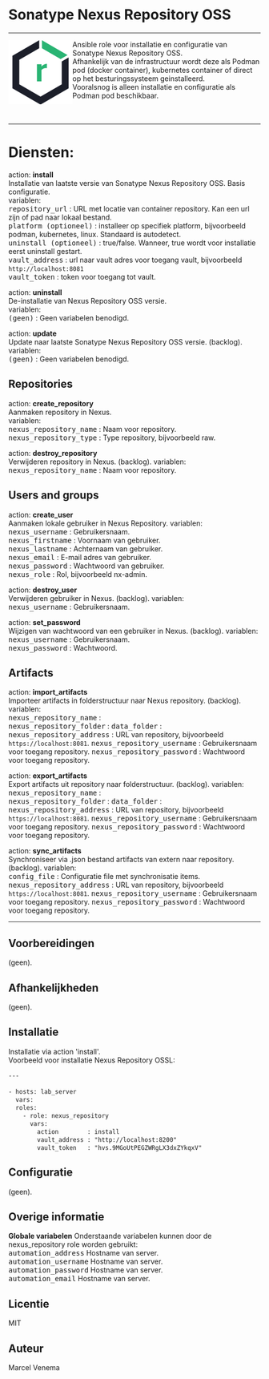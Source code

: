 # Sonatype Nexus Repository OSS

***

<img src="media/icon_nexus.png" align="left" height="128" width="128" />
Ansible role voor installatie en configuratie van Sonatype Nexus Repository OSS.<br/>
Afhankelijk van de infrastructuur wordt deze als Podman pod (docker container), kubernetes container of direct op het besturingssysteem geinstalleerd.<br/>
Vooralsnog is alleen installatie en configuratie als Podman pod beschikbaar.<br/>
<br/>
<br/>


***

# Diensten:

action: **install**<br/>
Installatie van laatste versie van Sonatype Nexus Repository OSS. Basis configuratie.<br/>
variablen:<br/>
<kbd>repository_url</kbd>        : URL met locatie van container repository. Kan een url zijn of pad naar lokaal bestand.<br/>
<kbd>platform (optioneel)</kbd>  : installeer op specifiek platform, bijvoorbeeld podman, kubernetes, linux. Standaard is autodetect.<br/>
<kbd>uninstall (optioneel)</kbd> : true/false. Wanneer, true wordt voor installatie eerst uninstall gestart.<br/>
<kbd>vault_address</kbd>         : url naar vault adres voor toegang vault, bijvoorbeeld `http://localhost:8081`<br/>
<kbd>vault_token</kbd>           : token voor toegang tot vault.<br/>


action: **uninstall**<br/>
De-installatie van Nexus Repository OSS versie.<br/>
variablen:<br/>
<kbd>(geen)</kbd> : Geen variabelen benodigd.<br/>


action: **update**<br/>
Update naar laatste Sonatype Nexus Repository OSS versie. (backlog).
variablen:<br/>
<kbd>(geen)</kbd> : Geen variabelen benodigd.<br/>


## Repositories


action: **create_repository**<br/>
Aanmaken repository in Nexus.<br/>
variablen:<br/>
<kbd>nexus_repository_name</kbd> : Naam voor repository.<br/>
<kbd>nexus_repository_type</kbd> : Type repository, bijvoorbeeld raw.


action: **destroy_repository**<br/>
Verwijderen repository in Nexus. (backlog).
variablen:<br/>
<kbd>nexus_repository_name</kbd> :  Naam voor repository.<br/>


## Users and groups


action: **create_user**<br/>
Aanmaken lokale gebruiker in Nexus Repository.
variablen:<br/>
<kbd>nexus_username</kbd>  : Gebruikersnaam.<br/>
<kbd>nexus_firstname</kbd> : Voornaam van gebruiker.<br/>
<kbd>nexus_lastname</kbd>  : Achternaam van gebruiker.<br/>
<kbd>nexus_email</kbd>     : E-mail adres van gebruiker.<br/>
<kbd>nexus_password</kbd>  : Wachtwoord van gebruiker.<br/>
<kbd>nexus_role</kbd>      : Rol, bijvoorbeeld nx-admin.<br/>


action: **destroy_user**<br/>
Verwijderen gebruiker in Nexus. (backlog).
variablen:<br/>
<kbd>nexus_username</kbd> :  Gebruikersnaam.<br/>


action: **set_password**<br/>
Wijzigen van wachtwoord van een gebruiker in Nexus. (backlog).
variablen:<br/>
<kbd>nexus_username</kbd> :  Gebruikersnaam.<br/>
<kbd>nexus_password</kbd> :  Wachtwoord.<br/>


## Artifacts


action: **import_artifacts**<br/>
Importeer artifacts in folderstructuur naar Nexus repository. (backlog).
variablen:<br/>
<kbd>nexus_repository_name</kbd>     :  
<kbd>nexus_repository_folder</kbd>   : 
<kbd>data_folder</kbd>               : 
<kbd>nexus_repository_address</kbd>  : URL van repository, bijvoorbeeld `https://localhost:8081`.
<kbd>nexus_repository_username</kbd> : Gebruikersnaam voor toegang repository.
<kbd>nexus_repository_password</kbd> : Wachtwoord voor toegang repository.


action: **export_artifacts**<br/>
Export artifacts uit repository naar folderstructuur. (backlog).
variablen:<br/>
<kbd>nexus_repository_name</kbd>     :  
<kbd>nexus_repository_folder</kbd>   : 
<kbd>data_folder</kbd>               : 
<kbd>nexus_repository_address</kbd>  : URL van repository, bijvoorbeeld `https://localhost:8081`.
<kbd>nexus_repository_username</kbd> : Gebruikersnaam voor toegang repository. 
<kbd>nexus_repository_password</kbd> : Wachtwoord voor toegang repository.


action: **sync_artifacts**<br/>
Synchroniseer via .json bestand artifacts van extern naar repository. (backlog).
variablen:<br/>
<kbd>config_file</kbd>               : Configuratie file met synchronisatie items. 
<kbd>nexus_repository_address</kbd>  : URL van repository, bijvoorbeeld `https://localhost:8081`.
<kbd>nexus_repository_username</kbd> : Gebruikersnaam voor toegang repository.
<kbd>nexus_repository_password</kbd> : Wachtwoord voor toegang repository.


***

## Voorbereidingen
(geen).<br/>


## Afhankelijkheden
(geen).<br/>


## Installatie
Installatie via action 'install'.<br/>
Voorbeeld voor installatie Nexus Repository OSSL:

```
---

- hosts: lab_server
  vars:
  roles:
    - role: nexus_repository
      vars:
        action        : install
        vault_address : "http://localhost:8200"
        vault_token   : "hvs.9MGoUtPEGZWRgLX3dxZYkqxV"

```


## Configuratie
(geen).<br/>


## Overige informatie

**Globale variabelen**
Onderstaande variabelen kunnen door de nexus_repository role worden gebruikt:<br/>
<kbd>automation_address</kbd> Hostname van server.<br/>
<kbd>automation_username</kbd> Hostname van server.<br/>
<kbd>automation_password</kbd> Hostname van server.<br/>
<kbd>automation_email</kbd> Hostname van server.<br/>


## Licentie
MIT


## Auteur
Marcel Venema

